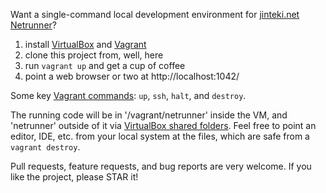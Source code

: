 Want a single-command local development environment for [jinteki.net Netrunner](https://github.com/mtgred/netrunner)?

1. install [VirtualBox](https://www.virtualbox.org) and [Vagrant](https://www.vagrantup.com)
2. clone this project from, well, here
3. run `vagrant up` and get a cup of coffee
4. point a web browser or two at http://localhost:1042/

Some key [Vagrant commands](https://docs.vagrantup.com/v2/cli/index.html): `up`, `ssh`, `halt`, and `destroy`.

The running code will be in '/vagrant/netrunner' inside the VM, and 'netrunner' outside of it via [VirtualBox shared folders](https://www.virtualbox.org/manual/ch04.html#sharedfolders). Feel free to point an editor, IDE, etc. from your local system at the files, which are safe from a `vagrant destroy`.

Pull requests, feature requests, and bug reports are very welcome. If you like the project, please STAR it!
